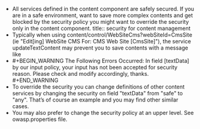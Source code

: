 - All services defined in the content component are safely secured. If you are in a safe environment, want to save more complex contents and get blocked by the security policy you might want to override the security only in the content component.
  title:: security for content management
- Typically when using content/control/WebSiteCms?webSiteId=CmsSite (ie "Edit[ing] WebSite CMS For: CMS Web Site [CmsSite]"), the service updateTextContent may prevent you to save contents with a message like
- #+BEGIN_WARNING
  The Following Errors Occurred: In field [textData] by our input policy, your input has not been accepted for security reason. Please check and modify accordingly, thanks.
  #+END_WARNING
- To override the security you can change definitions of other content services by changing the security on field "textData" from "safe" to "any". That’s of course an example and you may find other similar cases.
- You may also prefer to change the security policy at an upper level. See owasp.properties file.